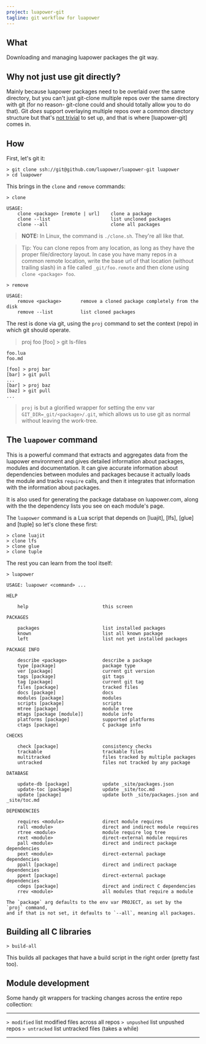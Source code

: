 ```yaml
---
project: luapower-git
tagline: git workflow for luapower
---
```


## What

Downloading and managing luapower packages the git way.

## Why not just use git directly?

Mainly because luapower packages need to be overlaid over the same directory, but you can't just git-clone multiple
repos over the same directory with git (for no reason- git-clone could and should totally allow you to do that).
Git _does_ support overlaying multiple repos over a common directory structure but that's [not trivial][clone.cmd]
to set up, and that is where [luapower-git] comes in.

## How

First, let's git it:

	> git clone ssh://git@github.com/luapower/luapower-git luapower
	> cd luapower

This brings in the `clone` and `remove` commands:

	> clone

	USAGE:
		clone <package> [remote | url]    clone a package
		clone --list                      list uncloned packages
		clone --all                       clone all packages

> __NOTE:__ In Linux, the command is `./clone.sh`. They're all like that.

> Tip: You can clone repos from any location, as long as they have the proper file/directory layout.
In case you have many repos in a common remote location, write the base url of that location
(without trailing slash) in a file called `_git/foo.remote` and then clone using `clone <package> foo`.

	> remove

	USAGE:
		remove <package>       remove a cloned package completely from the disk
		remove --list          list cloned packages

The rest is done via git, using the `proj` command to set the context (repo) in which git should operate.

   > proj foo
	[foo] > git ls-files

	foo.lua
	foo.md

	[foo] > proj bar
	[bar] > git pull
	...
	[bar] > proj baz
	[baz] > git pull
	...

> `proj` is but a glorified wrapper for setting the env var `GIT_DIR=_git/<package>/.git`, which allows us to use
git as normal without leaving the work-tree.

## The `luapower` command

This is a powerful command that extracts and aggregates data from the luapower environment and gives
detailed information about packages, modules and documentation. It can give accurate information about dependencies
between modules and packages because it actually loads the module and tracks `require` calls, and then it
integrates that information with the information about packages.

It is also used for generating the package database on luapower.com, along with the the dependency lists
you see on each module's page.

The `luapower` command is a Lua script that depends on [luajit], [lfs], [glue] and [tuple] so let's clone these first:

	> clone luajit
	> clone lfs
	> clone glue
	> clone tuple

The rest you can learn from the tool itself:

	> luapower

	USAGE: luapower <command> ...

	HELP

		help                           this screen

	PACKAGES

		packages                       list installed packages
		known                          list all known package
		left                           list not yet installed packages

	PACKAGE INFO

		describe <package>             describe a package
		type [package]                 package type
		ver [package]                  current git version
		tags [package]                 git tags
		tag [package]                  current git tag
		files [package]                tracked files
		docs [package]                 docs
		modules [package]              modules
		scripts [package]              scripts
		mtree [package]                module tree
		mtags [package [module]]       module info
		platforms [package]            supported platforms
		ctags [package]                C package info

	CHECKS

		check [package]                consistency checks
		trackable                      trackable files
		multitracked                   files tracked by multiple packages
		untracked                      files not tracked by any package

	DATABASE

		update-db [package]            update _site/packages.json
		update-toc [package]           update _site/toc.md
		update [package]               update both _site/packages.json and _site/toc.md

	DEPENDENCIES

		requires <module>              direct module requires
		rall <module>                  direct and indirect module requires
		rtree <module>                 module require log tree
		rext <module>                  direct-external module requires
		pall <module>                  direct and indirect package dependencies
		pext <module>                  direct-external package dependencies
		ppall [package]                direct and indirect package dependencies
		ppext [package]                direct-external package dependencies
		cdeps [package]                direct and indirect C dependencies
		rrev <module>                  all modules that require a module

	The `package` arg defaults to the env var PROJECT, as set by the `proj` command,
	and if that is not set, it defaults to `--all`, meaning all packages.


## Building all C libraries

	> build-all

This builds all packages that have a build script in the right order (pretty fast too).

## Module development

Some handy git wrappers for tracking changes across the entire repo collection:

---------------------- ------------------------------------------------
`> modified`           list modified files across all repos
`> unpushed`           list unpushed repos
`> untracked`          list untracked files (takes a while)
---------------------- ------------------------------------------------


[clone.cmd]:   http://github.com/luapower/luapower-git/blob/master/clone.cmd
